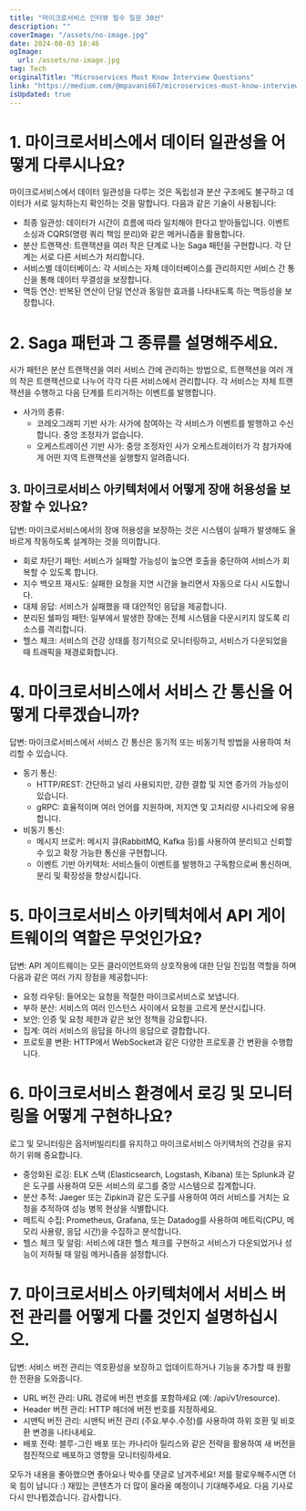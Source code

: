 ```yaml
---
title: "마이크로서비스 인터뷰 필수 질문 30선"
description: ""
coverImage: "/assets/no-image.jpg"
date: 2024-08-03 18:46
ogImage: 
  url: /assets/no-image.jpg
tag: Tech
originalTitle: "Microservices Must Know Interview Questions"
link: "https://medium.com/@mpavani667/microservices-must-know-interview-questions-442506cb4e69"
isUpdated: true
---
```





# 1. 마이크로서비스에서 데이터 일관성을 어떻게 다루시나요?

마이크로서비스에서 데이터 일관성을 다루는 것은 독립성과 분산 구조에도 불구하고 데이터가 서로 일치하는지 확인하는 것을 말합니다. 다음과 같은 기술이 사용됩니다:

- 최종 일관성: 데이터가 시간이 흐름에 따라 일치해야 한다고 받아들입니다. 이벤트 소싱과 CQRS(명령 쿼리 책임 분리)와 같은 메커니즘을 활용합니다.
- 분산 트랜잭션: 트랜잭션을 여러 작은 단계로 나눈 Saga 패턴을 구현합니다. 각 단계는 서로 다른 서비스가 처리합니다.
- 서비스별 데이터베이스: 각 서비스는 자체 데이터베이스를 관리하지만 서비스 간 통신을 통해 데이터 무결성을 보장합니다.
- 멱등 연산: 반복된 연산이 단일 연산과 동일한 효과를 나타내도록 하는 멱등성을 보장합니다.

# 2. Saga 패턴과 그 종류를 설명해주세요.

<div class="content-ad"></div>

사가 패턴은 분산 트랜잭션을 여러 서비스 간에 관리하는 방법으로, 트랜잭션을 여러 개의 작은 트랜잭션으로 나누어 각각 다른 서비스에서 관리합니다. 각 서비스는 자체 트랜잭션을 수행하고 다음 단계를 트리거하는 이벤트를 발행합니다.

- 사가의 종류:
   - 코레오그래피 기반 사가: 사가에 참여하는 각 서비스가 이벤트를 발행하고 수신합니다. 중앙 조정자가 없습니다.
   - 오케스트레이션 기반 사가: 중앙 조정자인 사가 오케스트레이터가 각 참가자에게 어떤 지역 트랜잭션을 실행할지 알려줍니다.

## 3. 마이크로서비스 아키텍처에서 어떻게 장애 허용성을 보장할 수 있나요?

답변: 마이크로서비스에서의 장애 허용성을 보장하는 것은 시스템이 실패가 발생해도 올바르게 작동하도록 설계하는 것을 의미합니다.

<div class="content-ad"></div>

- 회로 차단기 패턴: 서비스가 실패할 가능성이 높으면 호출을 중단하여 서비스가 회복할 수 있도록 합니다.
- 지수 백오프 재시도: 실패한 요청을 지연 시간을 늘리면서 자동으로 다시 시도합니다.
- 대체 응답: 서비스가 실패했을 때 대안적인 응답을 제공합니다.
- 분리된 쉘파임 패턴: 일부에서 발생한 장애는 전체 시스템을 다운시키지 않도록 리소스를 격리합니다.
- 헬스 체크: 서비스의 건강 상태를 정기적으로 모니터링하고, 서비스가 다운되었을 때 트래픽을 재경로화합니다.

# 4. 마이크로서비스에서 서비스 간 통신을 어떻게 다루겠습니까?

답변: 마이크로서비스에서 서비스 간 통신은 동기적 또는 비동기적 방법을 사용하여 처리할 수 있습니다.

- 동기 통신:
   - HTTP/REST: 간단하고 널리 사용되지만, 강한 결합 및 지연 증가의 가능성이 있습니다.
   - gRPC: 효율적이며 여러 언어를 지원하며, 저지연 및 고처리량 시나리오에 유용합니다.
- 비동기 통신:
   - 메시지 브로커: 메시지 큐(RabbitMQ, Kafka 등)를 사용하여 분리되고 신뢰할 수 있고 확장 가능한 통신을 구현합니다.
   - 이벤트 기반 아키텍처: 서비스들이 이벤트를 발행하고 구독함으로써 통신하며, 분리 및 확장성을 향상시킵니다.

<div class="content-ad"></div>

# 5. 마이크로서비스 아키텍처에서 API 게이트웨이의 역할은 무엇인가요?

답변: API 게이트웨이는 모든 클라이언트와의 상호작용에 대한 단일 진입점 역할을 하며 다음과 같은 여러 가지 장점을 제공합니다:

- 요청 라우팅: 들어오는 요청을 적절한 마이크로서비스로 보냅니다.
- 부하 분산: 서비스의 여러 인스턴스 사이에서 요청을 고르게 분산시킵니다.
- 보안: 인증 및 요청 제한과 같은 보안 정책을 강요합니다.
- 집계: 여러 서비스의 응답을 하나의 응답으로 결합합니다.
- 프로토콜 변환: HTTP에서 WebSocket과 같은 다양한 프로토콜 간 변환을 수행합니다.

# 6. 마이크로서비스 환경에서 로깅 및 모니터링을 어떻게 구현하나요?

<div class="content-ad"></div>

로그 및 모니터링은 옵저버빌리티를 유지하고 마이크로서비스 아키텍처의 건강을 유지하기 위해 중요합니다.

- 중앙화된 로깅: ELK 스택 (Elasticsearch, Logstash, Kibana) 또는 Splunk과 같은 도구를 사용하여 모든 서비스의 로그를 중앙 시스템으로 집계합니다.
- 분산 추적: Jaeger 또는 Zipkin과 같은 도구를 사용하여 여러 서비스를 거치는 요청을 추적하여 성능 병목 현상을 식별합니다.
- 메트릭 수집: Prometheus, Grafana, 또는 Datadog를 사용하여 메트릭(CPU, 메모리 사용량, 응답 시간)을 수집하고 분석합니다.
- 헬스 체크 및 알림: 서비스에 대한 헬스 체크를 구현하고 서비스가 다운되었거나 성능이 저하될 때 알림 메커니즘을 설정합니다.

# 7. 마이크로서비스 아키텍처에서 서비스 버전 관리를 어떻게 다룰 것인지 설명하십시오.

답변: 서비스 버전 관리는 역호환성을 보장하고 업데이트하거나 기능을 추가할 때 원활한 전환을 도와줍니다.

<div class="content-ad"></div>

- URL 버전 관리: URL 경로에 버전 번호를 포함하세요 (예: /api/v1/resource).
- Header 버전 관리: HTTP 헤더에 버전 번호를 지정하세요.
- 시맨틱 버전 관리: 시맨틱 버전 관리 (주요.부수.수정)를 사용하여 하위 호환 및 비호환 변경을 나타내세요.
- 배포 전략: 블루-그린 배포 또는 카나리아 릴리스와 같은 전략을 활용하여 새 버전을 점진적으로 배포하고 영향을 모니터링하세요.

모두가 내용을 좋아했으면 좋아요나 박수를 댓글로 남겨주세요! 저를 팔로우해주시면 더욱 힘이 납니다 :) 재밌는 콘텐츠가 더 많이 올라올 예정이니 기대해주세요. 다음 기사로 다시 만나뵙겠습니다. 감사합니다.